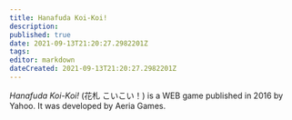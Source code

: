```yaml
---
title: Hanafuda Koi-Koi!
description: 
published: true
date: 2021-09-13T21:20:27.2982201Z 
tags: 
editor: markdown
dateCreated: 2021-09-13T21:20:27.2982201Z
---
```

_Hanafuda Koi-Koi!_ (<span lang='ja'>花札 こいこい！</span>) is a WEB game published in 2016 by Yahoo.
It was developed by Aeria Games.
